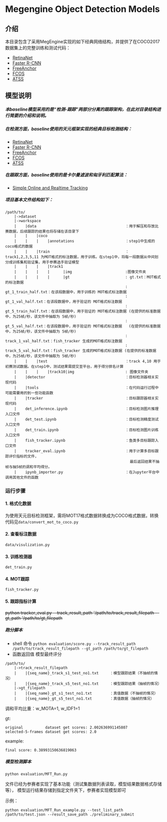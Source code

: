 # Megengine Object Detection Models

## 介绍

本目录包含了采用MegEngine实现的如下经典网络结构，并提供了在COCO2017数据集上的完整训练和测试代码：

- [RetinaNet](https://arxiv.org/abs/1708.02002)
- [Faster R-CNN](https://arxiv.org/abs/1612.03144)
- [FreeAnchor](https://arxiv.org/abs/1909.02466)
- [FCOS](https://arxiv.org/abs/1904.01355)
- [ATSS](https://arxiv.org/abs/1912.02424)

## 模型说明
##### 本baseline模型采用的是“检测-跟踪”两部分分离的跟踪架构，在此对目录结构进行简要的介绍和说明。
##### 在检测方面，baseline使用的天元框架实现的经典目标检测结构：
- [RetinaNet](https://arxiv.org/abs/1708.02002)
- [Faster R-CNN](https://arxiv.org/abs/1612.03144)
- [FreeAnchor](https://arxiv.org/abs/1909.02466)
- [FCOS](https://arxiv.org/abs/1904.01355)
- [ATSS](https://arxiv.org/abs/1912.02424)

##### 在跟踪方面，baseline使用的是卡尔曼滤波和匈牙利匹配算法：
- [Simple Online and Realtime Tracking](https://arxiv.org/abs/1602.00763)

##### 项目基本文件结构如下：
```
/path/to/
    |->dataset 
    |->workspace
    |    |data                                        ：用于解压和存放比赛数据，后续跟踪的结果也将存储在该目录下
    |    |    |coco             
    |    |    |    |annotations                       ：step1中生成的coco格式的数据
    |    |    |train                                  ：track1,2,3,5,11 为MOT格式的标注数据，用于训练。在step1中，将每一段数据从中间划分成训练集和验证集，用于参赛选手验证模型
    |    |    |    |track1
    |    |    |    |      |img                        :图像文件夹
    |    |    |    |      |gt                         : gt.txt：MOT格式的标注数据
                                                      : gt_1_train_half.txt：在该段数据中，用于训练的 MOT格式标注数据
                                                      : gt_1_val_half.txt：在该段数据中，用于验证的 MOT格式标注数据
                                                      : gt_5_train_half.txt：在该段数据中，用于验证的 MOT格式标注数据 (在提供的标准数据中，为25帧/秒，该文件中抽取为 5帧/秒)
                                                      : gt_5_val_half.txt：在该段数据中，用于验证的 MOT格式标注数据   (在提供的标准数据中，为25帧/秒，该文件中抽取为 5帧/秒)
                                                      : track_1_val_half.txt：fish_tracker 生成的MOT格式标注数据
                                                      : track_5_val_half.txt：fish_tracker 生成的MOT格式标注数据 (在提供的标准数据中，为25帧/秒，该文件中抽取为 5帧/秒)                                                      
    |    |    |test                                   ：track 4,10 用于初赛测试数据。在step1中，测试结果需提交至平台，用于得分排名计算
    |    |    |    |track10|img                       : 图像文件夹
    |    |detector                                    ：目标检测器相关实现代码
    |    |tools                                       ：在代码运行过程中可能需要用的到一些功能函数
    |    |tracker                                     ：目标跟踪器相关实现代码
    |    det_inference.ipynb                          ：目标检测图片推理入口文件
    |    det_test.ipynb                               ：目标检测精度测试入口文件
    |    det_train.ipynb                              ：目标检测图片训练入口文件
    |    fish_tracker.ipynb                           ：鱼类多目标跟踪入口文件
    |    tracker_eval.ipynb                           ：用于计算多目标跟踪评价指标的文件，
                                                        最后返回结果不抽帧与抽5帧的调和平均得分。
    |    ipynb_importer.py                            ：在Jupyter平台中调用其他文件的函数
```
### 运行步骤
#### 1.  格式化数据
为使用天元目标检测框架，需将MOT17格式数据转换成为COCO格式数据，转换代码见```data/convert_mot_to_coco.py```
#### 2. 查看标注数据
```data/visulization.py```
#### 3. 训练检测器
```det_train.py```
#### 4. MOT跟踪
```fish_tracker.py```
#### 5. 跟踪指标计算
~~python tracker_eval.py --track_result_path '/path/to/track_result_filepath --gt_path '/path/to/gt_filepath~~
##### 跑分脚本
- shell 命令
```python evaluation/score.py --track_result_path /path/to/track_result_filepath --gt_path /path/to/gt_filepath```
- 函数返回值
<float> 模型最终评分

```
/path/to/
    |->track_result_filepath 
    |    |{seq_name}_track_s1_test_no1.txt     ：模型跟踪结果（不抽帧的情况）
    |    |{seq_name}_track_s5_test_no1.txt     ：模型跟踪结果（抽帧的情况）
    |->gt_filepath
    |    |{seq_name}_gt_s1_test_no1.txt        ：真值数据（不抽帧的情况）
    |    |{seq_name}_gt_s5_test_no1.txt        ：真值数据（抽帧的情况）
```

调和平均比重：w_MOTA=1, w_IDF1=1

gt:

    original          dataset get scores: 2.002636991145807
    selected-5-frames dataset get scores: 2.0
    
example:

    final score: 0.38993150636819063


##### 模型检测脚本

```
python evaluation/MFT_Run.py
```
文件已经为参赛者实现了基本功能（测试集数据列表读取，模型结果数据格式存储等），
模型运行结果存储到指定文件夹下，参赛者实现模型即可

示例：

```
python evaluation/MFT_Run_example.py --test_list_path /path/to/test.json --result_save_path ./preliminary_submit
```                   
